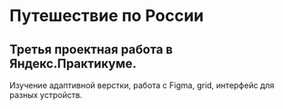 <h1>Путешествие по России</h1>

<h2>Третья проектная работа в Яндекс.Практикуме.</h2>
<p>Изучение адаптивной верстки, работа с Figma, grid, интерфейс для разных устройств.</p>